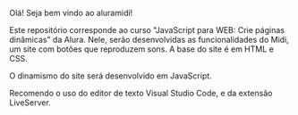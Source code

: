 Olá! Seja bem vindo ao aluramidi!

Este repositório corresponde ao curso "JavaScript para WEB: Crie páginas dinâmicas" da Alura.
Nele, serão desenvolvidas as funcionalidades do Midi, um site com botões que reproduzem sons.
A base do site é em HTML e CSS.

O dinamismo do site será desenvolvido em JavaScript.

Recomendo o uso do editor de texto Visual Studio Code, e da extensão LiveServer.

